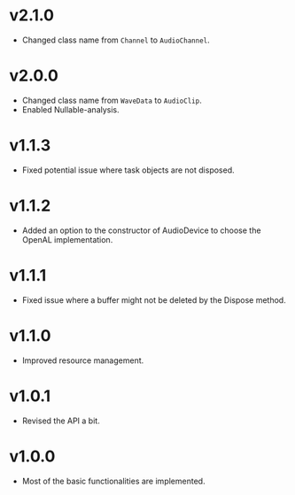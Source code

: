 # v2.1.0

- Changed class name from `Channel` to `AudioChannel`.

# v2.0.0

- Changed class name from `WaveData` to `AudioClip`.
- Enabled Nullable-analysis.

# v1.1.3

- Fixed potential issue where task objects are not disposed.

# v1.1.2

- Added an option to the constructor of AudioDevice to choose the OpenAL implementation.

# v1.1.1

- Fixed issue where a buffer might not be deleted by the Dispose method.

# v1.1.0

- Improved resource management.

# v1.0.1

- Revised the API a bit.

# v1.0.0

- Most of the basic functionalities are implemented.
